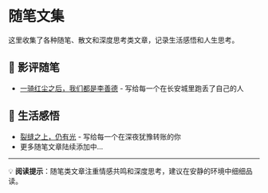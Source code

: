 # 随笔文集

这里收集了各种随笔、散文和深度思考类文章，记录生活感悟和人生思考。

## 📝 影评随笔
- [一骑红尘之后，我们都是李善德](./一骑红尘之后我们都是李善德.md) - 写给每一个在长安城里跑丢了自己的人

## 🌸 生活感悟
- [裂缝之上，仍有光](./裂缝之上仍有光.md) - 写给每一个在深夜犹豫转账的你
- 更多随笔文章陆续添加中...

---

💡 **阅读提示**：随笔类文章注重情感共鸣和深度思考，建议在安静的环境中细细品读。